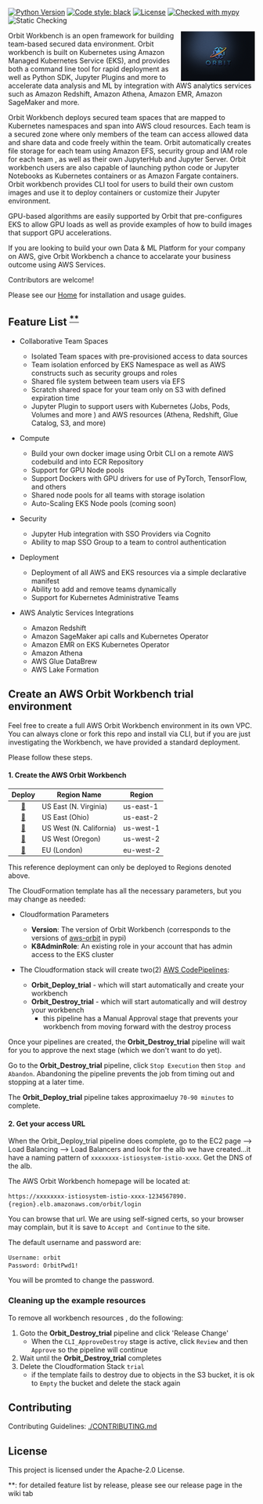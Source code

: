 [![Python Version](https://img.shields.io/badge/python-3.6%20%7C%203.7%20%7C%203.8-brightgreen.svg)](https://github.com/awslabs/aws-eks-data-maker)
[![Code style: black](https://img.shields.io/badge/code%20style-black-000000.svg)](https://github.com/psf/black)
[![License](https://img.shields.io/badge/License-Apache%202.0-blue.svg)](https://opensource.org/licenses/Apache-2.0)
[![Checked with mypy](http://www.mypy-lang.org/static/mypy_badge.svg)](http://mypy-lang.org/)
![Static Checking](https://github.com/awslabs/aws-eks-data-maker/workflows/Static%20Checking/badge.svg?branch=main)


<a href="url"><img src="https://github.com/awslabs/aws-orbit-workbench/blob/main/images/landing-page/src/images/orbit1.jpg?raw=true" align="right" height="30%" width="30%" style="float:right"></a>

Orbit Workbench is an open framework for building team-based secured data environment. Orbit workbench is built on Kubernetes using Amazon Managed Kubernetes Service (EKS), and provides both a command line tool for rapid deployment as well as Python SDK, Jupyter Plugins and more to accelerate data analysis and ML by integration with AWS analytics services such as Amazon Redshift, Amazon Athena, Amazon EMR, Amazon SageMaker and more. 

Orbit Workbench deploys secured team spaces that are mapped to Kubernetes namespaces and span into AWS cloud resources.  Each team is a secured zone where only members of the team can access allowed data and share data and code freely within the team.  Orbit automatically creates file storage for each team using Amazon EFS,  security group and IAM role for each team , as well as their own JupyterHub and Jupyter Server.  Orbit workbench users are also capable of launching python code or Jupyter Notebooks as Kubernetes containers or as Amazon Fargate containers. Orbit workbench provides CLI tool for users to build their own custom images and use it to deploy containers or customize their Jupyter environment.

GPU-based algorithms are easily supported by Orbit that pre-configures EKS to allow GPU loads as well as provide examples of how to build images that support GPU accelerations.

If you are looking to build your own Data & ML Platform for your company on AWS, give Orbit Workbench a chance to accelarate your business outcome using AWS Services.


Contributors are welcome!

Please see our [Home](https://awslabs.github.io/aws-orbit-workbench) for installation and usage guides.

##  Feature List <sup>[**](#myfootnote1)</sup>

- Collaborative Team Spaces
  - Isolated Team spaces with pre-provisioned access to data sources
  - Team isolation enforced by EKS Namespace as well as AWS constructs such as security groups and roles
  - Shared file system between team users via EFS
  - Scratch shared space for your team only on S3 with defined expiration time 
  - Jupyter Plugin to support users with Kubernetes (Jobs, Pods, Volumes and more ) 
    and AWS resources (Athena, Redshift, Glue Catalog, S3, and more)

- Compute
  - Build your own docker image using Orbit CLI on a remote AWS codebuild and into ECR Repository
  - Support for GPU Node pools 
  - Support Dockers with GPU drivers for use of PyTorch, TensorFlow, and others
  - Shared node pools for all teams with storage isolation
  - Auto-Scaling EKS Node pools (coming soon)
    
- Security
  - Jupyter Hub integration with SSO Providers via Cognito
  - Ability to map SSO Group to a team to control authentication     

- Deployment
  - Deployment of all AWS and EKS resources via a simple declarative manifest
  - Ability to add and remove teams dynamically 
  - Support for Kubernetes Administrative Teams 

- AWS Analytic Services Integrations
  - Amazon Redshift
  - Amazon SageMaker api calls and Kubernetes Operator
  - Amazon EMR on EKS Kubernetes Operator
  - Amazon Athena
  - AWS Glue DataBrew
  - AWS Lake Formation
    

## Create an AWS Orbit Workbench trial environment

Feel free to create a full AWS Orbit Workbench environment in its own VPC.  
You can always clone or fork this repo and install via CLI, but if you are just investigating the Workbench,
we have provided a standard deployment. 

Please follow these steps.
#### 1. Create the AWS Orbit Workbench

Deploy | Region Name | Region  
:---: | ------------ | -------------  
[🚀][us-east-1] | US East (N. Virginia) | us-east-1  
[🚀][us-east-2] | US East (Ohio) | us-east-2  
[🚀][us-west-1] | US West (N. California) | us-west-1  
[🚀][us-west-2] | US West (Oregon) | us-west-2  
[🚀][eu-west-2] | EU (London) | eu-west-2  


This reference deployment can only be deployed to Regions denoted above.

The CloudFormation template has all the necessary parameters, but you may change as needed:

- Cloudformation Parameters
  - **Version**: The version of Orbit Workbench (corresponds to the versions of
                [aws-orbit](https://pypi.org/project/aws-orbit/]aws-orbit) in pypi)
  - **K8AdminRole**: An existing role in your account that has admin access to the EKS cluster


- The Cloudformation stack will create two(2) [AWS CodePipelines](https://aws.amazon.com/codepipeline/):
  - **Orbit_Deploy_trial** - which will start automatically and create your  workbench
  - **Orbit_Destroy_trial** - which will start automatically and will destroy your workbench
    - this pipeline has a Manual Approval stage that prevents your workbench from moving forward with 
      the destroy process  

Once your pipelines are created, the **Orbit_Destroy_trial** pipeline will wait for you to approve the next stage (which we don't want to do yet).

Go to the **Orbit_Destroy_trial** pipeline, click `Stop Execution` then `Stop and Abandon`. Abandoning the
pipeline prevents the job from timing out and stopping at a later time.

The **Orbit_Deploy_trial** pipeline takes approximaeluy `70-90 minutes` to complete.

#### 2. Get your access URL

When the Orbit_Deploy_trial pipeline does complete, go to the EC2 page --> Load Balancing --> Load Balancers and 
look for the alb we have created...it have a naming pattern of `xxxxxxxx-istiosystem-istio-xxxx`.  Get the DNS of the alb.

The AWS Orbit Workbench homepage will be located at:
```console
https://xxxxxxxx-istiosystem-istio-xxxx-1234567890.{region}.elb.amazonaws.com/orbit/login
```

You can browse that url.  We are using self-signed certs, so your browser may complain, 
but it is save to `Accept and Continue` to the site.

The default username and password are:
```console
Username: orbit
Password: OrbitPwd1!
```
You will be promted to change the password.


### Cleaning up the example resources

To remove all workbench resources , do the following:

1. Goto the **Orbit_Destroy_trial** pipeline and click 'Release Change'
   - When the `CLI_ApproveDestroy` stage is active, click `Review` and then `Approve` so the pipeline will continue
2. Wait until the **Orbit_Destroy_trial** completes 
3. Delete the Cloudformation Stack `trial`
   - if the template fails to destroy due to objects in the S3 bucket, it is ok to 
     `Empty` the bucket and delete the stack again


## Contributing

Contributing Guidelines: [./CONTRIBUTING.md](././CONTRIBUTING.md)


## License

This project is licensed under the Apache-2.0 License.

<a name="myfootnote1">**</a>: for detailed feature list by release, please see our release page in the wiki tab


[us-east-1]: https://console.aws.amazon.com/cloudformation/home#/stacks/create/review?region=us-east-1&templateURL=https://aws-orbit-workbench-public-us-east-1.s3.amazonaws.com/deploy/trial_pipeline_cfn.yaml&stackName=trial

[us-east-2]: https://console.aws.amazon.com/cloudformation/home#/stacks/create/review?region=us-east-2&templateURL=https://aws-orbit-workbench-public-us-east-2.s3.amazonaws.com/deploy/trial_pipeline_cfn.yaml&stackName=trial

[us-west-1]: https://console.aws.amazon.com/cloudformation/home#/stacks/create/review?region=us-west-1&templateURL=https://aws-orbit-workbench-public-us-west-1.s3.amazonaws.com/deploy/trial_pipeline_cfn.yaml&stackName=trial

[us-west-2]: https://console.aws.amazon.com/cloudformation/home#/stacks/create/review?region=us-west-2&templateURL=https://aws-orbit-workbench-public-us-west-2.s3.amazonaws.com/deploy/trial_pipeline_cfn.yaml&stackName=trial

[eu-west-2]: https://console.aws.amazon.com/cloudformation/home#/stacks/create/review?region=eu-west-2&templateURL=https://aws-orbit-workbench-public-eu-west-2.s3.amazonaws.com/deploy/trial_pipeline_cfn.yaml&stackName=trial
